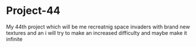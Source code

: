 # Project-44
My 44th project which will be me recreatnig space invaders with brand new textures and an i will try to make an increased difficulty and maybe make it infinite

